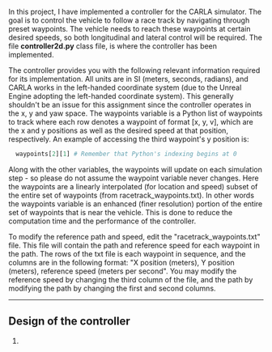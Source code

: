 In this project, I have implemented a controller for the CARLA simulator. The goal is to control the vehicle to follow a race track by navigating through preset waypoints. 
The vehicle needs to reach these waypoints at certain desired speeds, so both longitudinal and lateral control will be required. The file **controller2d.py** class file, is where 
the controller has been implemented.

The controller provides you with the following relevant information required for its implementation. All units are in SI (meters, seconds, radians), and CARLA works in the 
left-handed coordinate system (due to the Unreal Engine adopting the left-handed coordinate system). This generally shouldn't be an issue for this assignment since the controller 
operates in the x, y and yaw space. The waypoints variable is a Python list of waypoints to track where each row denotes a waypoint of format [x, y, v], which are the x and y 
positions as well as the desired speed at that position, respectively. An example of accessing the third waypoint's y position is: 
```python
  waypoints[2][1] # Remember that Python's indexing begins at 0
```

Along with the other variables, the waypoints will update on each simulation step - so please do not assume the waypoint variable never changes. Here the waypoints are a linearly
interpolated (for location and speed) subset of the entire set of waypoints (from racetrack_waypoints.txt). In other words the waypoints variable is an enhanced (finer resolution)
portion of the entire set of waypoints that is near the vehicle. This is done to reduce the computation time and the performance of the controller.

To modify the reference path and speed, edit the "racetrack_waypoints.txt" file. This file will contain the path and reference speed for each waypoint in the path. The rows of the
txt file is each waypoint in sequence, and the columns are in the following format: "X position (meters), Y position (meters), reference speed (meters per second". You may modify 
the reference speed by changing the third column of the file, and the path by modifying the path by changing the first and second columns.

---

## Design of the controller

  1. 
